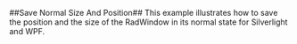 ##Save Normal Size And Position##
This example illustrates how to save the position and the size of the RadWindow in its normal state for Silverlight and WPF.